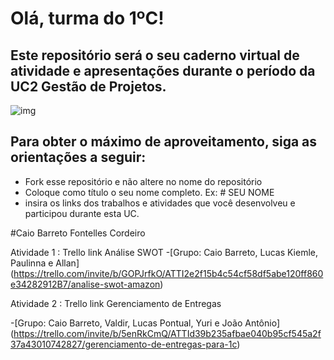 # Olá, turma do 1ºC! 
## Este repositório será o seu caderno virtual de atividade e apresentações durante o período da UC2 Gestão de Projetos. 

![img](https://blog.acelerato.com/wp-content/uploads/2020/08/5-beneficios-da-gesta%CC%83o-de-projetos-para-a-sua-empresa-1200x640.png)

## Para obter o máximo de aproveitamento, siga as orientações a seguir:

- Fork esse repositório e não altere no nome do repositório
- Coloque como título o seu nome completo. Ex: # SEU NOME
- insira os links dos trabalhos e atividades que você desenvolveu e participou durante esta UC.


#Caio Barreto Fontelles Cordeiro

Atividade 1 : Trello link Análise SWOT
-[Grupo: Caio Barreto, Lucas Kiemle, Paulinna e Allan] (https://trello.com/invite/b/GOPJrfkO/ATTI2e2f15b4c54cf58df5abe120ff860e34282912B7/analise-swot-amazon)

Atividade 2 : Trello link Gerenciamento de Entregas

-[Grupo: Caio Barreto, Valdir, Lucas Pontual, Yuri e João Antônio] (https://trello.com/invite/b/5enRkCmQ/ATTId39b235afbae040b95cf545a2f37a43010742827/gerenciamento-de-entregas-para-1c)


